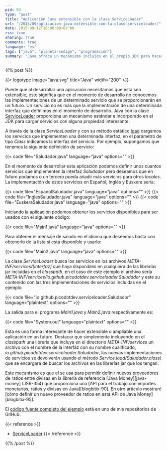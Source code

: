 ```yaml
---
pid: 94
type: "post"
title: "Aplicación Java extensible con la clase ServiceLoader"
url: "/2015/09/aplicacion-java-extensible-con-la-clase-serviceloader/"
date: 2015-09-12T10:00:00+02:00
rss: true
sharing: true
comments: true
language: "es"
tags: ["java", "planeta-codigo", "programacion"]
summary: "Java ofrece un mecanismo incluido en el propio JDK para hacer las aplicaciones extensibles o ampliables en un momento posterior al de desarrollo. La clase _ServiceLoader_ permite obtener las implementaciones definidas en el _classpath_ de una determinada interfaz. En este artículo explico esta clase y muestro un ejemplo sencillo de como usarla."
---
```


{{% post %}}

{{< logotype image="java.svg" title="Java" width="200" >}}

Puede que al desarrollar una aplicación necesitamos que esta sea extensible, esto significa que en el momento de desarrollo no conocemos las implementaciones de un determinado servicio que se proporcionarán en un futuro. Un servicio no es más que la implementación de una determinada interfaz que definimos en el momento de desarrollo. Java con la clase [ServiceLoader](javadoc8:java/util/ServiceLoader.html) proporciona un mecanismo estándar e incorporado en el JDK para cargar servicios con alguna propiedad interesante.

A través de la clase _ServiceLoader_ y con su método estático [load](javadoc8:java/util/ServiceLoader.html#load-java.lang.Class-) cargamos los servicios que implementen una determinada interfaz, en el parámetro de tipo _Class_ indicamos la interfaz del servicio. Por ejemplo, supongamos que tenemos la siguiente definición de servicio:

{{< code file="Saludador.java" language="java" options="" >}}

En el momento de desarrollar esta aplicación podemos definir unos cuantos servicios que implementen la interfaz _Saludador_ pero deseamos que en futuro podamos o un tercero pueda añadir más servicios para otros _locales_. La implementación de estos servicios en Español, Inglés y Euskera sería:

{{< code file="EspanolSaludador.java" language="java" options="" >}}
{{< code file="InglesSaludador.java" language="java" options="" >}}
{{< code file="EuskeraSaludador.java" language="java" options="" >}}

Iniciando la aplicación podemos obtener los servicios disponibles para ser usados con el siguiente código:

{{< code file="Main1.java" language="java" options="" >}}

Para obtener el mensaje de saludo en el idioma que deseemos basta con obtenerlo de la lista si está disponible y usarlo:

{{< code file="Main2.java" language="java" options="" >}}

La clase _ServiceLoader_ busca los servicios en los archivos _META-INF/services/[interfaz]_ que haya disponibles en cualquiera de las librerías jar incluidas en el _classpath_, en el caso de este ejemplo el archivo sería _META-INF/services/io.github.picodotdev.serviceloader.Saludador_ y este su contenido con las tres implementaciones de servicios incluidas en el ejemplo:

{{< code file="io.github.picodotdev.serviceloader.Saludador" language="plaintext" options="" >}}

La salida para el programa _Main1.java_ y _Main2.java_ respectivamente es:

{{< code file="System.out" language="plaintext" options="" >}}

Esta es una forma interesante de hacer extensible o ampliable una aplicación en un futuro. Destacar que simplemente incluyendo en el _classpath_ una librería que incluya en el directorio _META-INF/services_ un archivo con el nombre de la interfaz con su nombre cualificado, _io.github.picodotdev.serviceloader.Saludador_, las nuevas implementaciones de servicios se devolverán usando el método _Service.load(Saludador.class)_ que se encargará de buscar los archivos en las librerías jar que los tengan.

Este mecanismo es que el se usa para permitir definir nuevos proveedores de ratios entre divisas en la librería de referencia [Java Money][java-money] (JSR-354) que proporciona una [API para el trabajo con importes monetarios, ratios y divisas en Java][blogbitix-90]. En otro artículo mostraré [cómo definir un nuevo proveedor de ratios en esta API de Java Money][blogbitix-95].

El [código fuente completo del ejemplo](https://github.com/picodotdev/blog-ejemplos/tree/master/ServiceLoader) está en uno de mis repositorios de GitHub.

{{< reference >}}
* [ServiceLoader](javadoc8:java/util/ServiceLoader.html)
{{< /reference >}}

{{% /post %}}
